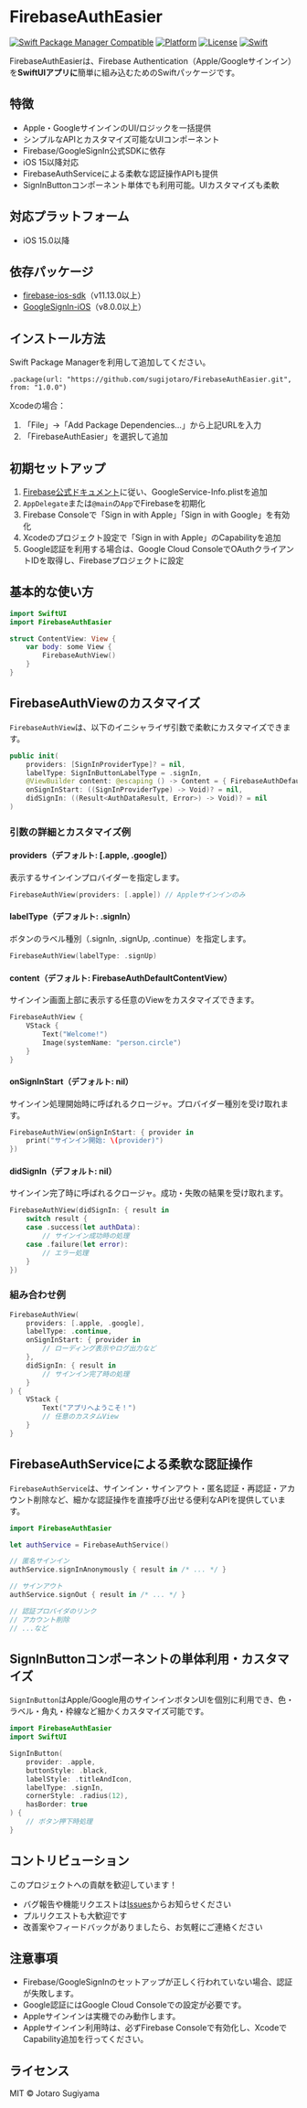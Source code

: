 # FirebaseAuthEasier

[![Swift Package Manager Compatible](https://img.shields.io/badge/Swift%20Package%20Manager-compatible-brightgreen.svg)](https://github.com/apple/swift-package-manager)
[![Platform](https://img.shields.io/badge/Platform-iOS%2015.0%2B-blue.svg)](https://developer.apple.com/ios/)
[![License](https://img.shields.io/badge/License-MIT-green.svg)](LICENSE)
[![Swift](https://img.shields.io/badge/Swift-6.0-orange.svg)](https://swift.org)

FirebaseAuthEasierは、Firebase Authentication（Apple/Googleサインイン）を**SwiftUIアプリに**簡単に組み込むためのSwiftパッケージです。

## 特徴
- Apple・GoogleサインインのUI/ロジックを一括提供
- シンプルなAPIとカスタマイズ可能なUIコンポーネント
- Firebase/GoogleSignIn公式SDKに依存
- iOS 15以降対応
- FirebaseAuthServiceによる柔軟な認証操作APIも提供
- SignInButtonコンポーネント単体でも利用可能。UIカスタマイズも柔軟

## 対応プラットフォーム
- iOS 15.0以降

## 依存パッケージ
- [firebase-ios-sdk](https://github.com/firebase/firebase-ios-sdk)（v11.13.0以上）
- [GoogleSignIn-iOS](https://github.com/google/GoogleSignIn-iOS)（v8.0.0以上）

## インストール方法
Swift Package Managerを利用して追加してください。

```
.package(url: "https://github.com/sugijotaro/FirebaseAuthEasier.git", from: "1.0.0")
```

Xcodeの場合：
1. 「File」→「Add Package Dependencies…」から上記URLを入力
2. 「FirebaseAuthEasier」を選択して追加

## 初期セットアップ
1. [Firebase公式ドキュメント](https://firebase.google.com/docs/ios/setup)に従い、GoogleService-Info.plistを追加
2. `AppDelegate`または`@main`の`App`でFirebaseを初期化
3. Firebase Consoleで「Sign in with Apple」「Sign in with Google」を有効化
4. Xcodeのプロジェクト設定で「Sign in with Apple」のCapabilityを追加
5. Google認証を利用する場合は、Google Cloud ConsoleでOAuthクライアントIDを取得し、Firebaseプロジェクトに設定

## 基本的な使い方
```swift
import SwiftUI
import FirebaseAuthEasier

struct ContentView: View {
    var body: some View {
        FirebaseAuthView()
    }
}
```

## FirebaseAuthViewのカスタマイズ
`FirebaseAuthView`は、以下のイニシャライザ引数で柔軟にカスタマイズできます。

```swift
public init(
    providers: [SignInProviderType]? = nil,
    labelType: SignInButtonLabelType = .signIn,
    @ViewBuilder content: @escaping () -> Content = { FirebaseAuthDefaultContentView() },
    onSignInStart: ((SignInProviderType) -> Void)? = nil,
    didSignIn: ((Result<AuthDataResult, Error>) -> Void)? = nil
)
```

### 引数の詳細とカスタマイズ例

#### providers（デフォルト: [.apple, .google]）
表示するサインインプロバイダーを指定します。
```swift
FirebaseAuthView(providers: [.apple]) // Appleサインインのみ
```

#### labelType（デフォルト: .signIn）
ボタンのラベル種別（.signIn, .signUp, .continue）を指定します。
```swift
FirebaseAuthView(labelType: .signUp)
```

#### content（デフォルト: FirebaseAuthDefaultContentView）
サインイン画面上部に表示する任意のViewをカスタマイズできます。
```swift
FirebaseAuthView {
    VStack {
        Text("Welcome!")
        Image(systemName: "person.circle")
    }
}
```

#### onSignInStart（デフォルト: nil）
サインイン処理開始時に呼ばれるクロージャ。プロバイダー種別を受け取れます。
```swift
FirebaseAuthView(onSignInStart: { provider in
    print("サインイン開始: \(provider)")
})
```

#### didSignIn（デフォルト: nil）
サインイン完了時に呼ばれるクロージャ。成功・失敗の結果を受け取れます。
```swift
FirebaseAuthView(didSignIn: { result in
    switch result {
    case .success(let authData):
        // サインイン成功時の処理
    case .failure(let error):
        // エラー処理
    }
})
```

### 組み合わせ例
```swift
FirebaseAuthView(
    providers: [.apple, .google],
    labelType: .continue,
    onSignInStart: { provider in
        // ローディング表示やログ出力など
    },
    didSignIn: { result in
        // サインイン完了時の処理
    }
) {
    VStack {
        Text("アプリへようこそ！")
        // 任意のカスタムView
    }
}
```

## FirebaseAuthServiceによる柔軟な認証操作
`FirebaseAuthService`は、サインイン・サインアウト・匿名認証・再認証・アカウント削除など、細かな認証操作を直接呼び出せる便利なAPIを提供しています。

```swift
import FirebaseAuthEasier

let authService = FirebaseAuthService()

// 匿名サインイン
authService.signInAnonymously { result in /* ... */ }

// サインアウト
authService.signOut { result in /* ... */ }

// 認証プロバイダのリンク
// アカウント削除
// ...など
```

## SignInButtonコンポーネントの単体利用・カスタマイズ
`SignInButton`はApple/Google用のサインインボタンUIを個別に利用でき、色・ラベル・角丸・枠線など細かくカスタマイズ可能です。

```swift
import FirebaseAuthEasier
import SwiftUI

SignInButton(
    provider: .apple,
    buttonStyle: .black,
    labelStyle: .titleAndIcon,
    labelType: .signIn,
    cornerStyle: .radius(12),
    hasBorder: true
) {
    // ボタン押下時処理
}
```

## コントリビューション
このプロジェクトへの貢献を歓迎しています！

- バグ報告や機能リクエストは[Issues](https://github.com/sugijotaro/FirebaseAuthEasier/issues)からお知らせください
- プルリクエストも大歓迎です
- 改善案やフィードバックがありましたら、お気軽にご連絡ください

## 注意事項
- Firebase/GoogleSignInのセットアップが正しく行われていない場合、認証が失敗します。
- Google認証にはGoogle Cloud Consoleでの設定が必要です。
- Appleサインインは実機でのみ動作します。
- Appleサインイン利用時は、必ずFirebase Consoleで有効化し、XcodeでCapability追加を行ってください。

## ライセンス
MIT © Jotaro Sugiyama
